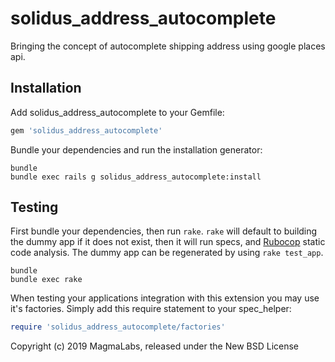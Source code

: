 solidus_address_autocomplete
==========================

Bringing the concept of autocomplete shipping address using google places api.

Installation
------------

Add solidus_address_autocomplete to your Gemfile:

```ruby
gem 'solidus_address_autocomplete'
```

Bundle your dependencies and run the installation generator:

```shell
bundle
bundle exec rails g solidus_address_autocomplete:install
```

Testing
-------

First bundle your dependencies, then run `rake`. `rake` will default to building the dummy app if it does not exist, then it will run specs, and [Rubocop](https://github.com/bbatsov/rubocop) static code analysis. The dummy app can be regenerated by using `rake test_app`.

```shell
bundle
bundle exec rake
```

When testing your applications integration with this extension you may use it's factories.
Simply add this require statement to your spec_helper:

```ruby
require 'solidus_address_autocomplete/factories'
```

Copyright (c) 2019 MagmaLabs, released under the New BSD License
